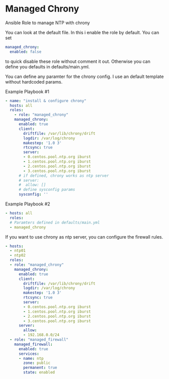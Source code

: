 # Managed Chrony

Ansible Role to manage NTP with chrony

You can look at the default file. In this i enable the role by default. You can set
```yaml
managed_chrony:
  enabled: false
```
to quick disable these role without comment it out. Otherwise you can define you defaults in defaults/main.yml.

You can define any paramter for the chrony config. I use an default template without hardcoded params.

Example Playbook #1
```yaml
- name: "install & configure chrony"
  hosts: all
  roles:
    - role: "managed_chrony"
    managed_chrony:
      enabled: true
      client:
        driftfile: /var/lib/chrony/drift
        logdir: /var/log/chrony
        makestep: '1.0 3'
        rtcsync: true
        server:
        - 0.centos.pool.ntp.org iburst
        - 1.centos.pool.ntp.org iburst
        - 2.centos.pool.ntp.org iburst
        - 3.centos.pool.ntp.org iburst
      # if defined, chrony works as ntp server
      # server:  
      #  allow: []
      # define sysconfig params
      sysconfig: ''
```

Example Playbook #2
```yaml
- hosts: all
  roles:
  # Paramters defined in defaults/main.yml
  - managed_chrony
```

If you want to use chrony as ntp server, you can configure the firewall rules.
```yaml
- hosts:
  - ntp01
  - ntp02
  roles:
  - role: "managed_chrony"
    managed_chrony:
      enabled: true
      client:
        driftfile: /var/lib/chrony/drift
        logdir: /var/log/chrony
        makestep: '1.0 3'
        rtcsync: true
        server:
        - 0.centos.pool.ntp.org iburst
        - 1.centos.pool.ntp.org iburst
        - 2.centos.pool.ntp.org iburst
        - 3.centos.pool.ntp.org iburst
      server:  
        allow:
        - 192.168.0.0/24
  - role: "managed_firewall"
    managed_firewall:
      enabled: true
      services:
      - name: ntp
        zone: public
        permanent: true
        state: enabled
```
